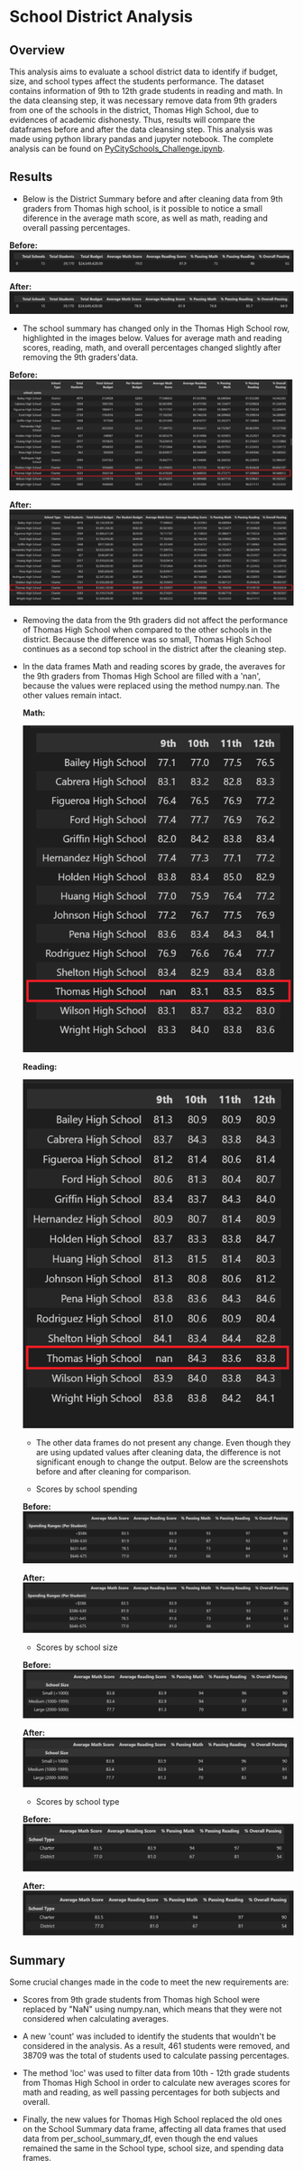 # School District Analysis

## Overview
This analysis aims to evaluate a school district data to identify if budget, size, and school types affect the students performance. The dataset contains information of 9th to 12th grade students in reading and math. In the data cleansing step, it was necessary remove data from 9th graders from one of the schools in the district, Thomas High School, due to evidences of academic dishonesty. Thus, results will compare the dataframes before and after the data cleansing step. This analysis was made using python library pandas and jupyter notebook. The complete analysis can be found on [PyCitySchools_Challenge.ipynb](PyCitySchools_Challenge.ipynb).

## Results

- Below is the District Summary before and after cleaning data from 9th graders from Thomas high school, is it possible to notice a small diference in  the average  math score, as well as math, reading and overall passing percentages.

**Before:**
![District_Summary_before_cleansing.png](analysis/District_Summary_before_cleansing.png)

**After:**
![District_Summary_Final.png](analysis/District_Summary_Final.png)

- The school summary has changed only in the Thomas High School row, highlighted in the images below. Values for average math and reading scores, reading, math, and overall percentages changed slightly after removing the 9th graders'data.

**Before:**
![School_Summary_before_cleansing.png](analysis/School_Summary_before_cleansing.png)

**After:**
![School_Summary_Final.png](analysis/School_Summary_Final.png)

- Removing the data from the 9th graders did not affect the performance of Thomas High School when compared to the other schools in the district. Because the difference was so small, Thomas High School continues as a second top school in the district after the cleaning step.
   
- In the data frames Math and reading scores by grade, the averaves for the 9th graders from Thomas High School are filled with a 'nan', because the values were replaced using the method numpy.nan. The other values remain intact.
    
    **Math:**
    
    ![Math_score_by_grade_final.png](analysis/Math_score_by_grade_final.png)
    
    **Reading:**  
    
    ![Reading_score_by_grade_final.png](analysis/Reading_score_by_grade_final.png)

    - The other data frames do not present any change. Even though they are using updated values after cleaning data, the difference is not significant enough to change the output. Below are the screenshots before and after cleaning for comparison.

    - Scores by school spending
    
    **Before:**
    ![School_Spending_before_cleansing.png](analysis/School_Spending_before_cleansing.png)

    **After:**    
    ![School_spending_final.png](analysis/School_spending_final.png)
    
    - Scores by school size

    **Before:**
    ![School_size_before_cleansing.png](analysis/School_size_before_cleansing.png)

    **After:**   
    ![School_size_final.png](analysis/School_size_final.png)
    
    - Scores by school type
   
    **Before:**
    ![School_type_before_cleansing.png](analysis/School_type_before_cleansing.png)
 
    **After:**   
    ![School_type_final.png](analysis/School_type_final.png)


## Summary
Some crucial changes made in the code to meet the new requirements are:

- Scores from 9th grade students from Thomas high School were replaced by "NaN" using numpy.nan, which means that they were not considered when calculating averages.

- A new 'count' was included to identify the students that wouldn't be considered in the analysis. As a result, 461 students were removed, and 38709 was the total of students used to calculate passing percentages. 

- The method 'loc' was used to filter data from 10th - 12th grade students from Thomas High School in order to calculate new averages scores for math and reading, as well passing percentages for both subjects and overall. 

- Finally, the new values for Thomas High School replaced the old ones on the School Summary data frame, affecting all data frames that used data from per_school_summary_df, even though the end values remained the same in the School type, school size, and spending data frames.
